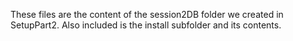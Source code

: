 These files are the content of the session2DB folder we created in SetupPart2. Also included is the install subfolder
and its contents.
